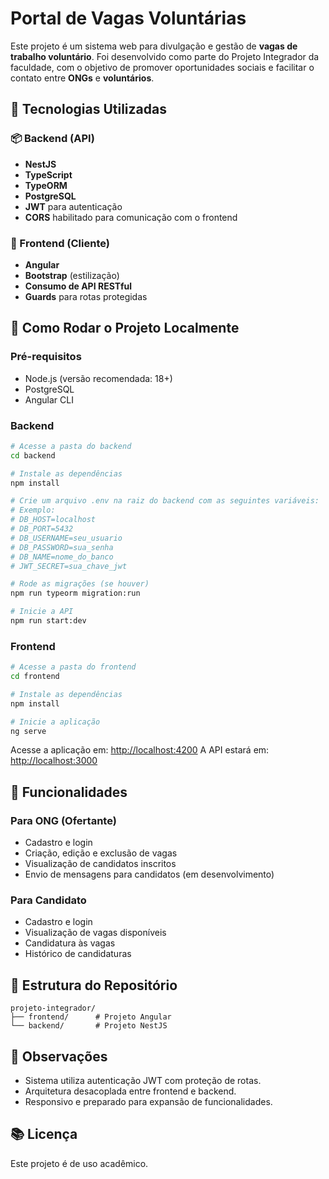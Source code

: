 # Portal de Vagas Voluntárias

Este projeto é um sistema web para divulgação e gestão de **vagas de trabalho voluntário**. Foi desenvolvido como parte do Projeto Integrador da faculdade, com o objetivo de promover oportunidades sociais e facilitar o contato entre **ONGs** e **voluntários**.

## 🔧 Tecnologias Utilizadas

### 📦 Backend (API)

* **NestJS**
* **TypeScript**
* **TypeORM**
* **PostgreSQL**
* **JWT** para autenticação
* **CORS** habilitado para comunicação com o frontend

### 🎨 Frontend (Cliente)

* **Angular**
* **Bootstrap** (estilização)
* **Consumo de API RESTful**
* **Guards** para rotas protegidas

## 🚀 Como Rodar o Projeto Localmente

### Pré-requisitos

* Node.js (versão recomendada: 18+)
* PostgreSQL
* Angular CLI

### Backend

```bash
# Acesse a pasta do backend
cd backend

# Instale as dependências
npm install

# Crie um arquivo .env na raiz do backend com as seguintes variáveis:
# Exemplo:
# DB_HOST=localhost
# DB_PORT=5432
# DB_USERNAME=seu_usuario
# DB_PASSWORD=sua_senha
# DB_NAME=nome_do_banco
# JWT_SECRET=sua_chave_jwt

# Rode as migrações (se houver)
npm run typeorm migration:run

# Inicie a API
npm run start:dev
```

### Frontend

```bash
# Acesse a pasta do frontend
cd frontend

# Instale as dependências
npm install

# Inicie a aplicação
ng serve
```

Acesse a aplicação em: [http://localhost:4200](http://localhost:4200)
A API estará em: [http://localhost:3000](http://localhost:3000)

## 🧩 Funcionalidades

### Para ONG (Ofertante)

* Cadastro e login
* Criação, edição e exclusão de vagas
* Visualização de candidatos inscritos
* Envio de mensagens para candidatos (em desenvolvimento)

### Para Candidato

* Cadastro e login
* Visualização de vagas disponíveis
* Candidatura às vagas
* Histórico de candidaturas

## 📁 Estrutura do Repositório

```
projeto-integrador/
├── frontend/      # Projeto Angular
└── backend/       # Projeto NestJS
```

## 📌 Observações

* Sistema utiliza autenticação JWT com proteção de rotas.
* Arquitetura desacoplada entre frontend e backend.
* Responsivo e preparado para expansão de funcionalidades.

## 📚 Licença

Este projeto é de uso acadêmico.